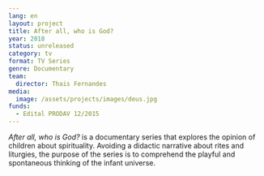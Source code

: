 ```yaml
---
lang: en
layout: project
title: After all, who is God?
year: 2018
status: unreleased
category: tv
format: TV Series
genre: Documentary
team:
  director: Thais Fernandes
media:
  image: /assets/projects/images/deus.jpg
funds:
  - Edital PRODAV 12/2015
---
```


_After all, who is God?_ is a documentary series that explores the opinion of children about spirituality. Avoiding a didactic narrative about rites and liturgies, the purpose of the series is to comprehend the playful and spontaneous thinking of the infant universe.
